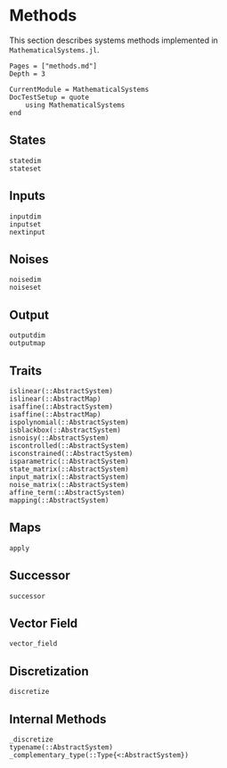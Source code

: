# Methods

This section describes systems methods implemented in `MathematicalSystems.jl`.

```@contents
Pages = ["methods.md"]
Depth = 3
```

```@meta
CurrentModule = MathematicalSystems
DocTestSetup = quote
    using MathematicalSystems
end
```

## States

```@docs
statedim
stateset
```

## Inputs

```@docs
inputdim
inputset
nextinput
```

## Noises

```@docs
noisedim
noiseset
```

## Output

```@docs
outputdim
outputmap
```

## Traits

```@docs
islinear(::AbstractSystem)
islinear(::AbstractMap)
isaffine(::AbstractSystem)
isaffine(::AbstractMap)
ispolynomial(::AbstractSystem)
isblackbox(::AbstractSystem)
isnoisy(::AbstractSystem)
iscontrolled(::AbstractSystem)
isconstrained(::AbstractSystem)
isparametric(::AbstractSystem)
state_matrix(::AbstractSystem)
input_matrix(::AbstractSystem)
noise_matrix(::AbstractSystem)
affine_term(::AbstractSystem)
mapping(::AbstractSystem)
```

## Maps

```@docs
apply
```

## Successor

```@docs
successor
```

## Vector Field
```@docs
vector_field
```

## Discretization

```@docs
discretize
```

## Internal Methods

```@docs
_discretize
typename(::AbstractSystem)
_complementary_type(::Type{<:AbstractSystem})
```
